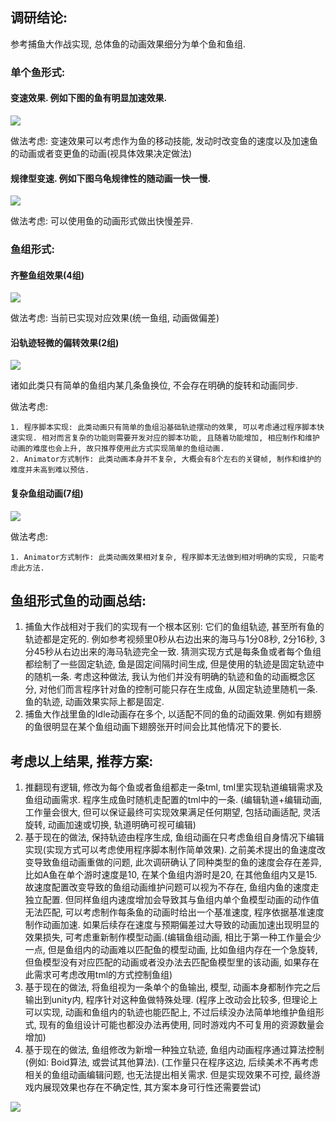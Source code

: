 ## 调研结论: 
参考捕鱼大作战实现, 总体鱼的动画效果细分为单个鱼和鱼组. 

### 单个鱼形式: 
#### 变速效果. 例如下图的鱼有明显加速效果.
![](https://cdn.nlark.com/yuque/0/2024/png/43288772/1725533245408-6409b5f8-c3f8-4390-8f7a-c2f9496f8ccc.png)

做法考虑: 变速效果可以考虑作为鱼的移动技能, 发动时改变鱼的速度以及加速鱼的动画或者变更鱼的动画(视具体效果决定做法)

#### 规律型变速. 例如下图乌龟规律性的随动画一快一慢.
![](https://cdn.nlark.com/yuque/0/2024/png/43288772/1725538703907-8fccb075-87ad-4877-8f84-7fa5c8fb2f3f.png)

做法考虑: 可以使用鱼的动画形式做出快慢差异.

### 鱼组形式:
#### 齐整鱼组效果(4组)
![](https://cdn.nlark.com/yuque/0/2024/png/43288772/1725539304800-6518fc7c-4f75-4278-860c-eadc94d36dc3.png)

做法考虑: 当前已实现对应效果(统一鱼组, 动画做偏差)

#### 沿轨迹轻微的偏转效果(2组)
![](https://cdn.nlark.com/yuque/0/2024/png/43288772/1725540539087-f57bae08-d526-4a4a-bd14-e504bf0f805b.png)

诸如此类只有简单的鱼组内某几条鱼换位, 不会存在明确的旋转和动画同步.

做法考虑: 

    1. 程序脚本实现: 此类动画只有简单的鱼组沿基础轨迹摆动的效果, 可以考虑通过程序脚本快速实现. 相对而言复杂的功能则需要开发对应的脚本功能, 且随着功能增加, 相应制作和维护动画的难度也会上升, 故只推荐使用此方式实现简单的鱼组动画.
    2. Animator方式制作: 此类动画本身并不复杂, 大概会有8个左右的关键帧, 制作和维护的难度并未高到难以预估.

#### 复杂鱼组动画(7组)
![](https://cdn.nlark.com/yuque/0/2024/png/43288772/1725588765227-a2be3113-ad3b-4d5d-b414-d3c50f19ed0e.png)

做法考虑:

    1. Animator方式制作: 此类动画效果相对复杂, 程序脚本无法做到相对明确的实现, 只能考虑此方法.

## **鱼组形式鱼的动画总结:**
1. 捕鱼大作战相对于我们的实现有一个根本区别: 它们的鱼组轨迹, 甚至所有鱼的轨迹都是定死的. 例如参考视频里0秒从右边出来的海马与1分08秒, 2分16秒, 3分45秒从右边出来的海马轨迹完全一致. 猜测实现方式是每条鱼或者每个鱼组都绘制了一些固定轨迹, 鱼是固定间隔时间生成, 但是使用的轨迹是固定轨迹中的随机一条. 考虑这种做法, 我认为他们并没有明确的轨迹和鱼的动画概念区分, 对他们而言程序针对鱼的控制可能只存在生成鱼, 从固定轨迹里随机一条. 鱼的轨迹, 动画效果实际上都是固定.
2. 捕鱼大作战里鱼的Idle动画存在多个, 以适配不同的鱼的动画效果. 例如有翅膀的鱼很明显在某个鱼组动画下翅膀张开时间会比其他情况下的要长. 

## **考虑以上结果, 推荐方案:**
1. 推翻现有逻辑, 修改为每个鱼或者鱼组都走一条tml, tml里实现轨道编辑需求及鱼组动画需求. 程序生成鱼时随机走配置的tml中的一条. (编辑轨道+编辑动画, 工作量会很大, 但可以保证最终可实现效果满足任何期望, 包括动画适配, 灵活旋转, 动画加速或切换, 轨道明确可视可编辑)
2. 基于现在的做法, 保持轨迹由程序生成, 鱼组动画在只考虑鱼组自身情况下编辑实现(实现方式可以考虑使用程序脚本制作简单效果). 之前美术提出的鱼速度改变导致鱼组动画重做的问题, 此次调研确认了同种类型的鱼的速度会存在差异, 比如A鱼在单个游时速度是10, 在某个鱼组内游时是20, 在其他鱼组内又是15. 故速度配置改变导致的鱼组动画维护问题可以视为不存在, 鱼组内鱼的速度走独立配置. 但同样鱼组内速度增加会导致其与鱼组内单个鱼模型动画的动作值无法匹配, 可以考虑制作每条鱼的动画时给出一个基准速度, 程序依据基准速度制作动画加速. 如果后续存在速度与预期偏差过大导致的动画加速出现明显的效果损失, 可考虑重新制作模型动画.(编辑鱼组动画, 相比于第一种工作量会少一点, 但是鱼组内的动画难以匹配鱼的模型动画, 比如鱼组内存在一个急旋转, 但鱼模型没有对应匹配的动画或者没办法去匹配鱼模型里的该动画, 如果存在此需求可考虑改用tml的方式控制鱼组)
3. 基于现在的做法, 将鱼组视为一条单个的鱼输出, 模型, 动画本身都制作完之后输出到unity内, 程序针对这种鱼做特殊处理. (程序上改动会比较多, 但理论上可以实现, 动画和鱼组内的轨迹也能匹配上, 不过后续没办法简单地维护鱼组形式, 现有的鱼组设计可能也都没办法再使用, 同时游戏内不可复用的资源数量会增加)
4. 基于现在的做法, 鱼组修改为新增一种独立轨迹, 鱼组内动画程序通过算法控制(例如: Boid算法, 或尝试其他算法). (工作量只在程序这边, 后续美术不再考虑相关的鱼组动画编辑问题, 也无法提出相关需求. 但是实现效果不可控, 最终游戏内展现效果也存在不确定性, 其方案本身可行性还需要尝试)

![](https://cdn.nlark.com/yuque/0/2024/gif/43288772/1725605382095-866ea41c-3659-4ff8-893a-16eebfbfc435.gif)



